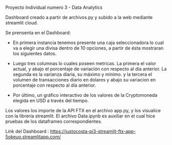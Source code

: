 Proyecto Individual numero 3 - Data Analytics 


Dashboard creado a partir de archivos.py y subido a la web mediante streamlit cloud.

Se prensenta en el Dashboard:

- En primera instancia tenemos presente una caja seleccionadora lo cual va a elegir una divisa dentro de 10 opciones, a partir de ésta mostraran los siguientes datos.

- Luego tres columnas lo cuales poseen metricas. La primera el valor actual, y abajo el porcentaje de variación con respecto al día anterior. La segunda es la varianza diaria, su máximo y mínimo. y la tercera el volumen de transacciones diario en dolares y abajo su variacion en porcentaje con respecto al día anterior.

- Por último, un gráfico interactivo de los valores de la Cryptomoneda elegida en USD a través del tiempo. 

Los valores los importe de la API FTX en el archivo app.py, y los visualice con la librería streamlit. 
El archivo Data.ipynb es auxiliar en el cual hice pruebas de los dataframes correspondientes. 

Link del Dashboard : https://justocosta-pi3-streamlit-ftx-app-5okeuo.streamlitapp.com/